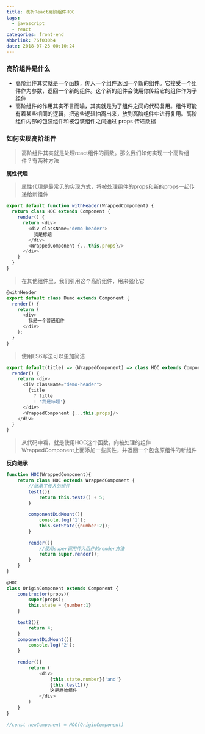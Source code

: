 ```yaml
---
title: 浅析React高阶组件HOC
tags:
  - javascript
  - react
categories: front-end
abbrlink: 76f030b4
date: 2018-07-23 00:10:24
---
```


### 高阶组件是什么

- 高阶组件其实就是一个函数，传入一个组件返回一个新的组件。它接受一个组件作为参数，返回一个新的组件。这个新的组件会使用你传给它的组件作为子组件
- 高阶组件的作用其实不言而喻，其实就是为了组件之间的代码复用。组件可能有着某些相同的逻辑，把这些逻辑抽离出来，放到高阶组件中进行复用。高阶组件内部的包装组件和被包装组件之间通过 props 传递数据

### 如何实现高阶组件

> 高阶组件其实就是处理react组件的函数。那么我们如何实现一个高阶组件？有两种方法

**属性代理**

> 属性代理是最常见的实现方式，将被处理组件的props和新的props一起传递给新组件

```js
export default function withHeader(WrappedComponent) {
  return class HOC extends Component {
    render() {
      return <div>
        <div className="demo-header">
          我是标题
        </div>
        <WrappedComponent {...this.props}/>
      </div>
    }
  }
}
```

> 在其他组件里，我们引用这个高阶组件，用来强化它

```js
@withHeader
export default class Demo extends Component {
  render() {
    return (
      <div>
        我是一个普通组件
      </div>
    );
  }
}
```

> 使用ES6写法可以更加简洁

```js
export default(title) => (WrappedComponent) => class HOC extends Component {
  render() {
    return <div>
      <div className="demo-header">
        {title
          ? title
          : '我是标题'}
      </div>
      <WrappedComponent {...this.props}/>
    </div>
  }
}
```

> 从代码中看，就是使用HOC这个函数，向被处理的组件WrappedComponent上面添加一些属性，并返回一个包含原组件的新组件


**反向继承**

```js
function HOC(WrappedComponent){
    return class HOC extends WrappedComponent {
        //继承了传入的组件
        test1(){
            return this.test2() + 5;
        }
 
        componentDidMount(){
            console.log('1');
            this.setState({number:2});
        }
 
        render(){
            //使用super调用传入组件的render方法
            return super.render();
        }
    }
}
 
@HOC
class OriginComponent extends Component {
    constructor(props){
        super(props);
        this.state = {number:1}
    }
 
    test2(){
        return 4;
    }
    componentDidMount(){
        console.log('2');
    }
 
    render(){
        return (
            <div>
                {this.state.number}{'and'}
                {this.test1()}
                这是原始组件
            </div>
        )
    }
}
 
//const newComponent = HOC(OriginComponent)
```



